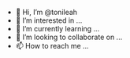 - 👋 Hi, I’m @tonileah
- 👀 I’m interested in ...
- 🌱 I’m currently learning ...
- 💞️ I’m looking to collaborate on ...
- 📫 How to reach me ...

<!---
tonileah/tonileah is a ✨ special ✨ repository because its `README.md` (this file) appears on your GitHub profile.
You can click the Preview link to take a look at your changes.
--->
